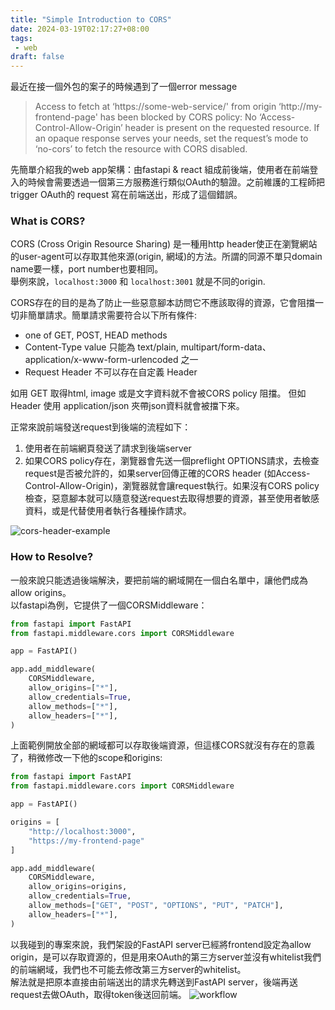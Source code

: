 ```yaml
---
title: "Simple Introduction to CORS"
date: 2024-03-19T02:17:27+08:00
tags:
 - web
draft: false
---
```

最近在接一個外包的案子的時候遇到了一個error message  
> Access to fetch at ‘https://some-web-service/' from origin ‘http://my-frontend-page' has been blocked by CORS policy: No ‘Access-Control-Allow-Origin’ header is present on the requested resource. If an opaque response serves your needs, set the request’s mode to ‘no-cors’ to fetch the resource with CORS disabled.  

先簡單介紹我的web app架構：由fastapi & react 組成前後端，使用者在前端登入的時候會需要透過一個第三方服務進行類似OAuth的驗證。之前維護的工程師把trigger OAuth的 request 寫在前端送出，形成了這個錯誤。  
### What is CORS?
CORS (Cross Origin Resource Sharing) 是一種用http header使正在瀏覽網站的user-agent可以存取其他來源(origin, 網域)的方法。所謂的同源不單只domain name要一樣，port number也要相同。  
舉例來說，`localhost:3000` 和 `localhost:3001` 就是不同的origin.  

CORS存在的目的是為了防止一些惡意腳本訪問它不應該取得的資源，它會阻擋一切非簡單請求。簡單請求需要符合以下所有條件:  
- one of GET, POST, HEAD methods
- Content-Type value 只能為 text/plain, multipart/form-data、application/x-www-form-urlencoded 之一
- Request Header 不可以存在自定義 Header

如用 GET 取得html, image 或是文字資料就不會被CORS policy 阻擋。
但如 Header 使用 application/json 夾帶json資料就會被擋下來。

正常來說前端發送request到後端的流程如下：  
1. 使用者在前端網頁發送了請求到後端server
2. 如果CORS policy存在，瀏覽器會先送一個preflight OPTIONS請求，去檢查request是否被允許的，如果server回傳正確的CORS header (如Access-Control-Allow-Origin)，瀏覽器就會讓request執行。如果沒有CORS policy檢查，惡意腳本就可以隨意發送request去取得想要的資源，甚至使用者敏感資料，或是代替使用者執行各種操作請求。

![cors-header-example](../../images/CORS-header-example.png)

### How to Resolve?
一般來說只能透過後端解決，要把前端的網域開在一個白名單中，讓他們成為 allow origins。  
以fastapi為例，它提供了一個CORSMiddleware：

```python
from fastapi import FastAPI
from fastapi.middleware.cors import CORSMiddleware

app = FastAPI()

app.add_middleware(
    CORSMiddleware,
    allow_origins=["*"],
    allow_credentials=True,
    allow_methods=["*"],
    allow_headers=["*"],
)
```
上面範例開放全部的網域都可以存取後端資源，但這樣CORS就沒有存在的意義了，稍微修改一下他的scope和origins:  
```python
from fastapi import FastAPI
from fastapi.middleware.cors import CORSMiddleware

app = FastAPI()

origins = [
    "http://localhost:3000", 
    "https://my-frontend-page"
]

app.add_middleware(
    CORSMiddleware,
    allow_origins=origins,
    allow_credentials=True,
    allow_methods=["GET", "POST", "OPTIONS", "PUT", "PATCH"],
    allow_headers=["*"],
)
```

以我碰到的專案來說，我們架設的FastAPI server已經將frontend設定為allow origin，是可以存取資源的，但是用來OAuth的第三方server並沒有whitelist我們的前端網域，我們也不可能去修改第三方server的whitelist。  
解法就是把原本直接由前端送出的請求先轉送到FastAPI server，後端再送request去做OAuth，取得token後送回前端。 
![workflow](../../images)